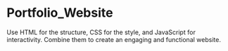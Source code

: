 # Portfolio_Website
Use HTML for the structure, CSS for the style, and JavaScript for interactivity. Combine them to create an engaging and functional website.
